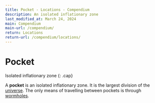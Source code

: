 ```yaml
---
title: Pocket - Locations - Compendium
description: An isolated inflationary zone
last_modified_at: March 24, 2024
main: Compendium
main-url: /compendium/
return: Locations
return-url: /compendium/locations/
---
```


# Pocket
Isolated inflationary zone
{: .cap}

A **pocket** is an isolated inflationary zone. It is the largest division of the [universe](/compendium/locations/universe/). The only means of travelling between pockets is through [wormholes](/compendium/physics/wormhole/).